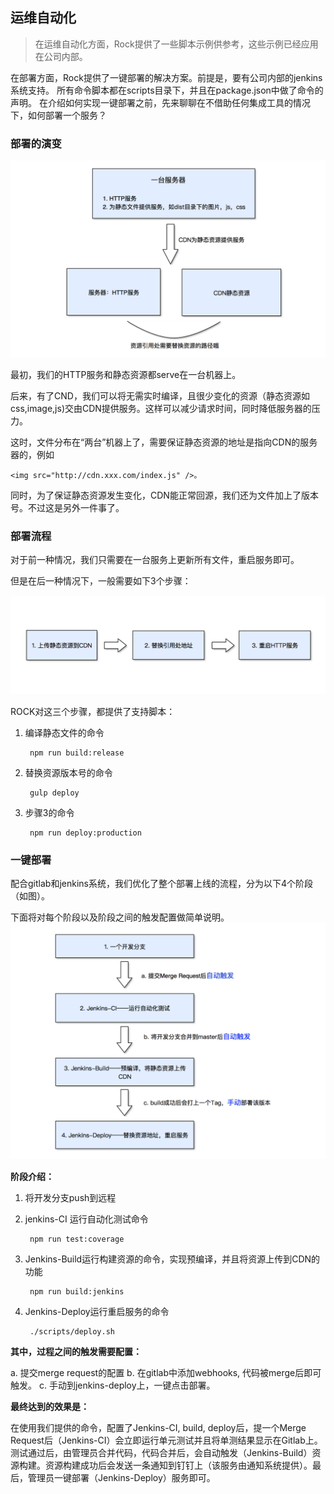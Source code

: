 ## 运维自动化

> 在运维自动化方面，Rock提供了一些脚本示例供参考，这些示例已经应用在公司内部。


在部署方面，Rock提供了一键部署的解决方案。前提是，要有公司内部的jenkins系统支持。
所有命令脚本都在scripts目录下，并且在package.json中做了命令的声明。
在介绍如何实现一键部署之前，先来聊聊在不借助任何集成工具的情况下，如何部署一个服务？
### 部署的演变

![部署的演变](/docs/image/deployment-evolution.png)

最初，我们的HTTP服务和静态资源都serve在一台机器上。

后来，有了CND，我们可以将无需实时编译，且很少变化的资源（静态资源如css,image,js)交由CDN提供服务。这样可以减少请求时间，同时降低服务器的压力。

这时，文件分布在“两台”机器上了，需要保证静态资源的地址是指向CDN的服务器的，例如

	<img src="http://cdn.xxx.com/index.js" />。

同时，为了保证静态资源发生变化，CDN能正常回源，我们还为文件加上了版本号。不过这是另外一件事了。

### 部署流程
对于前一种情况，我们只需要在一台服务上更新所有文件，重启服务即可。

但是在后一种情况下，一般需要如下3个步骤：

![部署的演变](/docs/image/deployment-process.png)

ROCK对这三个步骤，都提供了支持脚本：

1. 编译静态文件的命令

		npm run build:release
3. 替换资源版本号的命令

		gulp deploy

2. 步骤3的命令

		npm run deploy:production

### 一键部署
配合gitlab和jenkins系统，我们优化了整个部署上线的流程，分为以下4个阶段（如图）。

下面将对每个阶段以及阶段之间的触发配置做简单说明。
![部署的演变](/docs/image/deployment-quick.png)

**阶段介绍：**

1. 将开发分支push到远程
2. jenkins-CI 运行自动化测试命令

		npm run test:coverage

3. Jenkins-Build运行构建资源的命令，实现预编译，并且将资源上传到CDN的功能

		npm run build:jenkins

4. Jenkins-Deploy运行重启服务的命令


		./scripts/deploy.sh

**其中，过程之间的触发需要配置：**

a. 提交merge request的配置
b. 在gitlab中添加webhooks, 代码被merge后即可触发。
c. 手动到jenkins-deploy上，一键点击部署。

**最终达到的效果是：**

在使用我们提供的命令，配置了Jenkins-CI, build, deploy后，提一个Merge Request后（Jenkins-CI）会立即运行单元测试并且将单测结果显示在Gitlab上。测试通过后，由管理员合并代码，代码合并后，会自动触发（Jenkins-Build）资源构建。资源构建成功后会发送一条通知到钉钉上（该服务由通知系统提供）。最后，管理员一键部署（Jenkins-Deploy）服务即可。
